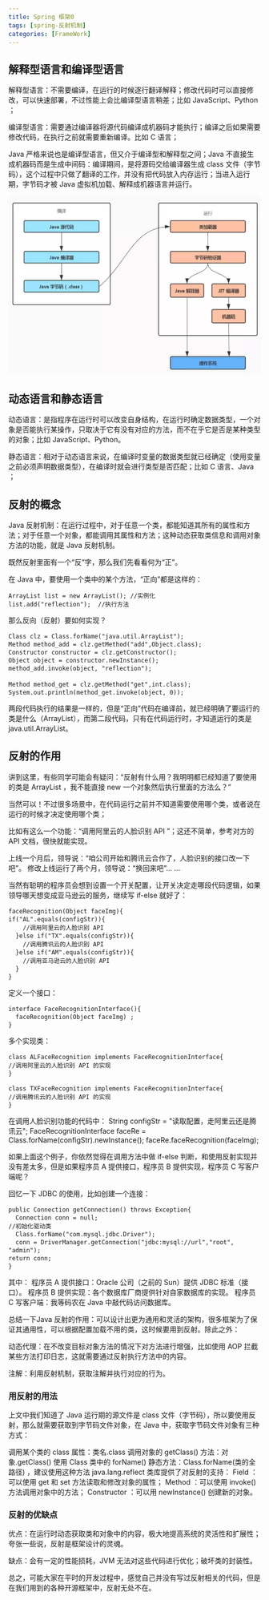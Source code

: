 ```yaml
---
title: Spring 框架0
tags: [spring-反射机制]
categories: [FrameWork]
---
```

## 解释型语言和编译型语言

解释型语言：不需要编译，在运行的时候逐行翻译解释；修改代码时可以直接修改，可以快速部署，不过性能上会比编译型语言稍差；比如 JavaScript、Python ；

编译型语言：需要通过编译器将源代码编译成机器码才能执行；编译之后如果需要修改代码，在执行之前就需要重新编译。比如 C 语言；

Java 严格来说也是编译型语言，但又介于编译型和解释型之间；Java 不直接生成机器码而是生成中间码：编译期间，是将源码交给编译器生成 class 文件（字节码），这个过程中只做了翻译的工作，并没有把代码放入内存运行；当进入运行期，字节码才被 Java 虚拟机加载、解释成机器语言并运行。

![Java加载机制](/img/Java加载机制.png "Java加载机制")

## 动态语言和静态语言
动态语言：是指程序在运行时可以改变自身结构，在运行时确定数据类型，一个对象是否能执行某操作，只取决于它有没有对应的方法，而不在乎它是否是某种类型的对象；比如 JavaScript、Python。

静态语言：相对于动态语言来说，在编译时变量的数据类型就已经确定（使用变量之前必须声明数据类型），在编译时就会进行类型是否匹配；比如 C 语言、Java ；

## 反射的概念
Java 反射机制：在运行过程中，对于任意一个类，都能知道其所有的属性和方法；对于任意一个对象，都能调用其属性和方法；这种动态获取类信息和调用对象方法的功能，就是 Java 反射机制。

既然反射里面有一个“反”字，那么我们先看看何为“正”。

在 Java 中，要使用一个类中的某个方法，“正向”都是这样的：
```
ArrayList list = new ArrayList(); //实例化
list.add("reflection");  //执行方法
```
那么反向（反射）要如何实现？
```
Class clz = Class.forName("java.util.ArrayList");
Method method_add = clz.getMethod("add",Object.class);
Constructor constructor = clz.getConstructor();
Object object = constructor.newInstance();
method_add.invoke(object, "reflection");

Method method_get = clz.getMethod("get",int.class);
System.out.println(method_get.invoke(object, 0));
```
两段代码执行的结果是一样的，但是“正向”代码在编译前，就已经明确了要运行的类是什么（ArrayList），而第二段代码，只有在代码运行时，才知道运行的类是 java.util.ArrayList。

## 反射的作用

讲到这里，有些同学可能会有疑问：“反射有什么用？我明明都已经知道了要使用的类是 ArrayList ，我不能直接 new 一个对象然后执行里面的方法么？”

当然可以！不过很多场景中，在代码运行之前并不知道需要使用哪个类，或者说在运行的时候才决定使用哪个类；

比如有这么一个功能：“调用阿里云的人脸识别 API ”；这还不简单，参考对方的 API 文档，很快就能实现。

上线一个月后，领导说：“咱公司开始和腾讯云合作了，人脸识别的接口改一下吧”。
修改上线运行了两个月，领导说：“换回来吧”...  ...

当然有聪明的程序员会想到设置一个开关配置，让开关决定走哪段代码逻辑，如果领导哪天想变成亚马逊云的服务，继续写 if-else 就好了：
```
faceRecognition(Object faceImg){
if("AL".equals(configStr)){
    //调用阿里云的人脸识别 API
  }else if("TX".equals(configStr)){
    //调用腾讯云的人脸识别 API
  }else if("AM".equals(configStr)){
    //调用亚马逊云的人脸识别 API
  }
}
```

定义一个接口：
```
interface FaceRecognitionInterface(){
  faceRecognition(Object faceImg) ;
}
```
多个实现类：
```   
class ALFaceRecognition implements FaceRecognitionInterface{
//调用阿里云的人脸识别 API 的实现
}
```
```
class TXFaceRecognition implements FaceRecognitionInterface{
//调用腾讯云的人脸识别 API 的实现
}
```

在调用人脸识别功能的代码中：
String configStr = "读取配置，走阿里云还是腾讯云";
FaceRecognitionInterface faceRe = Class.forName(configStr).newInstance();
faceRe.faceRecognition(faceImg);	

如果上面这个例子，你依然觉得在调用方法中做 if-else 判断，和使用反射实现并没有差太多，但是如果程序员 A 提供接口，程序员 B 提供实现，程序员 C 写客户端呢？

回忆一下 JDBC 的使用，比如创建一个连接：
```
public Connection getConnection() throws Exception{
  Connection conn = null;
//初始化驱动类
  Class.forName("com.mysql.jdbc.Driver");
  conn = DriverManager.getConnection("jdbc:mysql://url","root", "admin");
return conn;
}	
```

其中：
程序员 A 提供接口：Oracle 公司（之前的 Sun）提供 JDBC 标准（接口）。
程序员 B 提供实现：各个数据库厂商提供针对自家数据库的实现。
程序员 C 写客户端：我等码农在 Java 中敲代码访问数据库。

总结一下Java 反射的作用：可以设计出更为通用和灵活的架构，很多框架为了保证其通用性，可以根据配置加载不用的类，这时候要用到反射。除此之外：

动态代理：在不改变目标对象方法的情况下对方法进行增强，比如使用 AOP 拦截某些方法打印日志，这就需要通过反射执行方法中的内容。

注解：利用反射机制，获取注解并执行对应的行为。

### 用反射的用法

上文中我们知道了 Java 运行期的源文件是 class 文件（字节码），所以要使用反射，那么就需要获取到字节码文件对象，在 Java 中，获取字节码文件对象有三种方式：

调用某个类的 class 属性：类名.class
调用对象的 getClass() 方法：对象.getClass()
使用 Class 类中的 forName() 静态方法：Class.forName(类的全路径) ，建议使用这种方法
java.lang.reflect 类库提供了对反射的支持：
Field ：可以使用 get 和 set 方法读取和修改对象的属性；
Method ：可以使用 invoke() 方法调用对象中的方法；
Constructor ：可以用 newInstance() 创建新的对象。

### 反射的优缺点

优点：在运行时动态获取类和对象中的内容，极大地提高系统的灵活性和扩展性；夸张一些说，反射是框架设计的灵魂。

缺点：会有一定的性能损耗，JVM 无法对这些代码进行优化；破坏类的封装性。

总之，可能大家在平时的开发过程中，感觉自己并没有写过反射相关的代码，但是在我们用到的各种开源框架中，反射无处不在。

